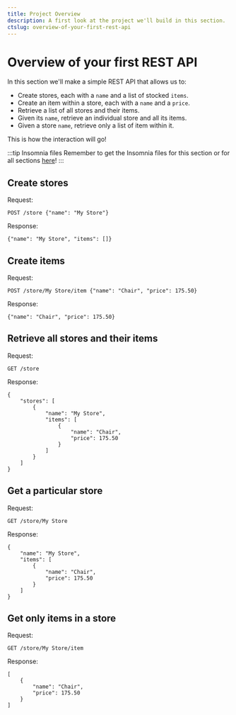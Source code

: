 ```yaml
---
title: Project Overview
description: A first look at the project we'll build in this section.
ctslug: overview-of-your-first-rest-api
---
```


# Overview of your first REST API


In this section we'll make a simple REST API that allows us to:

- Create stores, each with a `name` and a list of stocked `items`.
- Create an item within a store, each with a `name` and a `price`.
- Retrieve a list of all stores and their items.
- Given its `name`, retrieve an individual store and all its items.
- Given a store `name`, retrieve only a list of item within it.

This is how the interaction will go!

:::tip Insomnia files
Remember to get the Insomnia files for this section or for all sections [here](/insomnia-files/)!
:::

## Create stores

Request:

```
POST /store {"name": "My Store"}
```

Response:

```
{"name": "My Store", "items": []}
```

## Create items

Request:

```
POST /store/My Store/item {"name": "Chair", "price": 175.50}
```

Response:

```
{"name": "Chair", "price": 175.50}
```

## Retrieve all stores and their items

Request:

```
GET /store
```

Response:

```
{
    "stores": [
        {
            "name": "My Store",
            "items": [
                {
                    "name": "Chair",
                    "price": 175.50
                }
            ]
        }
    ]
}
```

## Get a particular store

Request:

```
GET /store/My Store
```

Response:

```
{
    "name": "My Store",
    "items": [
        {
            "name": "Chair",
            "price": 175.50
        }
    ]
}
```

## Get only items in a store

Request:

```
GET /store/My Store/item
```

Response:

```
[
    {
        "name": "Chair",
        "price": 175.50
    }
]
```
